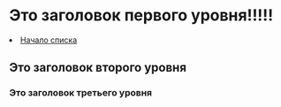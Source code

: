 <html>
  <head>
    <title>CV</title>
  </head>
  <body>
   <h1>Это заголовок первого уровня!!!!!</h1>
    <li>
    <a href="#syntax">Начало списка</a>
    </li>
   <h2>Это заголовок второго уровня</h2>
   <h3>Это заголовок третьего уровня</h3>
  </body>
</html>
